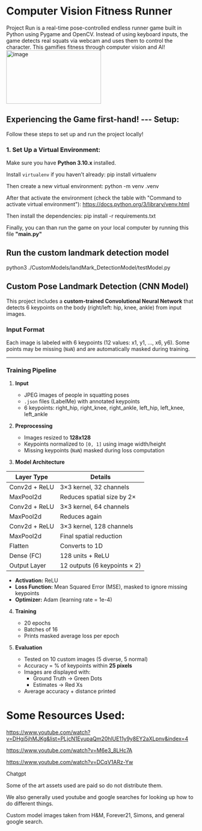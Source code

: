 # Computer Vision Fitness Runner
Project Run is a real-time pose-controlled endless runner game built in Python using Pygame and OpenCV. Instead of using keyboard inputs, the game detects real squats via webcam and uses them to control the character. This gamifies fitness through computer vision and AI! 
<img width="252" height="142" alt="image" src="https://github.com/user-attachments/assets/474a8706-c0b8-421e-900f-d2cdb837ca29" />


## Experiencing the Game first-hand! --- Setup:
Follow these steps to set up and run the project locally!

### 1. Set Up a Virtual Environment:
Make sure you have **Python 3.10.x** installed.  

Install `virtualenv` if you haven’t already:
pip install virtualenv

Then create a new virtual environment:
python -m venv .venv

After that activate the environment (check the table with "Command to activate virtual environment"):
https://docs.python.org/3/library/venv.html

Then install the dependencies:
pip install -r requirements.txt 

Finally, you can than run the game on your local computer by running this file **"main.py"**

## Run the custom landmark detection model
python3 ./CustomModels/landMark_DetectionModel/testModel.py




## Custom Pose Landmark Detection (CNN Model)

This project includes a **custom-trained Convolutional Neural Network** that detects 6 keypoints on the body (right/left: hip, knee, ankle) from input images.

### Input Format

Each image is labeled with 6 keypoints (12 values: x1, y1, ..., x6, y6). Some points may be missing (`NaN`) and are automatically masked during training.

---

### Training Pipeline

1. **Input**
   - JPEG images of people in squatting poses
   - `.json` files (LabelMe) with annotated keypoints
   - 6 keypoints: right_hip, right_knee, right_ankle, left_hip, left_knee, left_ankle

2. **Preprocessing**
   - Images resized to **128x128**
   - Keypoints normalized to `[0, 1]` using image width/height
   - Missing keypoints (`NaN`) masked during loss computation

3. **Model Architecture**

| Layer Type     | Details                              |
|----------------|--------------------------------------|
| Conv2d + ReLU  | 3×3 kernel, 32 channels               |
| MaxPool2d      | Reduces spatial size by 2×           |
| Conv2d + ReLU  | 3×3 kernel, 64 channels               |
| MaxPool2d      | Reduces again                        |
| Conv2d + ReLU  | 3×3 kernel, 128 channels              |
| MaxPool2d      | Final spatial reduction              |
| Flatten        | Converts to 1D                       |
| Dense (FC)     | 128 units + ReLU                     |
| Output Layer   | 12 outputs (6 keypoints × 2)         |

- **Activation:** ReLU
- **Loss Function:** Mean Squared Error (MSE), masked to ignore missing keypoints
- **Optimizer:** Adam (learning rate = 1e-4)

4. **Training**
   - 20 epochs
   - Batches of 16
   - Prints masked average loss per epoch

5. **Evaluation**
   - Tested on 10 custom images (5 diverse, 5 normal)
   - Accuracy = % of keypoints within **25 pixels**
   - Images are displayed with:
     - Ground Truth → Green Dots
     - Estimates → Red Xs
   - Average accuracy + distance printed


# Some Resources Used:

https://www.youtube.com/watch?v=DHgj5jhMJKg&list=PLjcN1EyupaQm20hlUE11y9y8EY2aXLpnv&index=4

https://www.youtube.com/watch?v=M6e3_8LHc7A

https://www.youtube.com/watch?v=DCqV1ARz-Yw

Chatgpt

Some of the art assets used are paid so do not distribute them.

We also generally used youtube and google searches for looking up how to do different things.

Custom model images taken from H&M, Forever21, Simons, and general google search.

